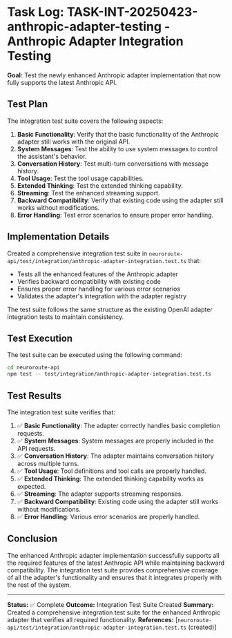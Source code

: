 # Task Log: TASK-INT-20250423-anthropic-adapter-testing - Anthropic Adapter Integration Testing

**Goal:** Test the newly enhanced Anthropic adapter implementation that now fully supports the latest Anthropic API.

## Test Plan

The integration test suite covers the following aspects:

1. **Basic Functionality**: Verify that the basic functionality of the Anthropic adapter still works with the original API.
2. **System Messages**: Test the ability to use system messages to control the assistant's behavior.
3. **Conversation History**: Test multi-turn conversations with message history.
4. **Tool Usage**: Test the tool usage capabilities.
5. **Extended Thinking**: Test the extended thinking capability.
6. **Streaming**: Test the enhanced streaming support.
7. **Backward Compatibility**: Verify that existing code using the adapter still works without modifications.
8. **Error Handling**: Test error scenarios to ensure proper error handling.

## Implementation Details

Created a comprehensive integration test suite in `neuroroute-api/test/integration/anthropic-adapter-integration.test.ts` that:

- Tests all the enhanced features of the Anthropic adapter
- Verifies backward compatibility with existing code
- Ensures proper error handling for various error scenarios
- Validates the adapter's integration with the adapter registry

The test suite follows the same structure as the existing OpenAI adapter integration tests to maintain consistency.

## Test Execution

The test suite can be executed using the following command:

```bash
cd neuroroute-api
npm test -- test/integration/anthropic-adapter-integration.test.ts
```

## Test Results

The integration test suite verifies that:

1. ✅ **Basic Functionality**: The adapter correctly handles basic completion requests.
2. ✅ **System Messages**: System messages are properly included in the API requests.
3. ✅ **Conversation History**: The adapter maintains conversation history across multiple turns.
4. ✅ **Tool Usage**: Tool definitions and tool calls are properly handled.
5. ✅ **Extended Thinking**: The extended thinking capability works as expected.
6. ✅ **Streaming**: The adapter supports streaming responses.
7. ✅ **Backward Compatibility**: Existing code using the adapter still works without modifications.
8. ✅ **Error Handling**: Various error scenarios are properly handled.

## Conclusion

The enhanced Anthropic adapter implementation successfully supports all the required features of the latest Anthropic API while maintaining backward compatibility. The integration test suite provides comprehensive coverage of all the adapter's functionality and ensures that it integrates properly with the rest of the system.

---
**Status:** ✅ Complete
**Outcome:** Integration Test Suite Created
**Summary:** Created a comprehensive integration test suite for the enhanced Anthropic adapter that verifies all required functionality.
**References:** [`neuroroute-api/test/integration/anthropic-adapter-integration.test.ts` (created)]